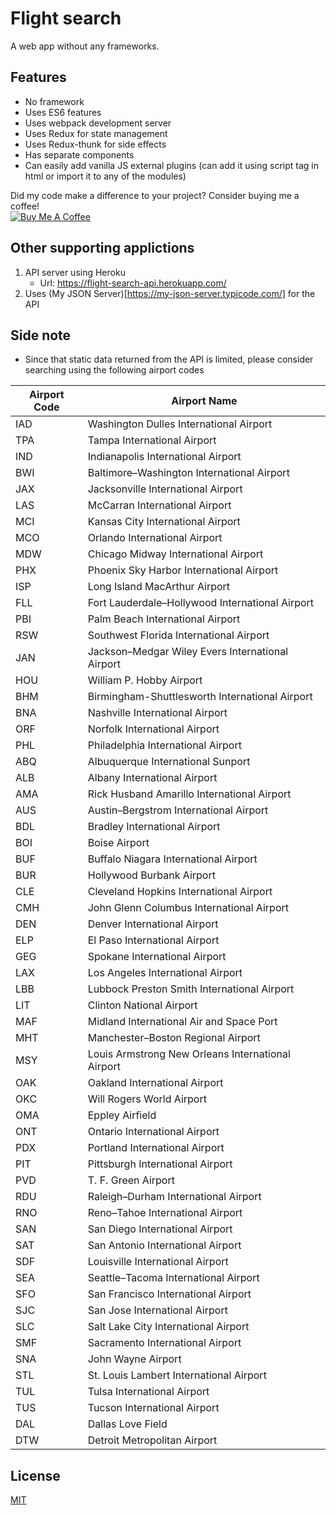 # Flight search 
A web app without any frameworks.

## Features
- No framework 
- Uses ES6 features
- Uses webpack development server
- Uses Redux for state management
- Uses Redux-thunk for side effects
- Has separate components
- Can easily add vanilla JS external plugins (can add it using script tag in html or import it to any of the modules)

Did my code make a difference to your project? Consider buying me a coffee!<br/><a href="https://www.buymeacoffee.com/kTI9b0xj1" target="_blank"><img src="https://www.buymeacoffee.com/assets/img/custom_images/purple_img.png" alt="Buy Me A Coffee" style="height: auto !important;width: auto !important;" ></a>

## Other supporting applictions
1. API server using Heroku
    - Url: https://flight-search-api.herokuapp.com/
2. Uses (My JSON Server)[https://my-json-server.typicode.com/] for the API

## Side note
- Since that static data returned from the API is limited, please consider searching using the following airport codes

Airport Code | Airport Name
------------ | -------------
IAD | Washington Dulles International Airport
TPA | Tampa International Airport
IND | Indianapolis International Airport
BWI | Baltimore–Washington International Airport
JAX | Jacksonville International Airport
LAS | McCarran International Airport
MCI | Kansas City International Airport
MCO | Orlando International Airport
MDW | Chicago Midway International Airport
PHX | Phoenix Sky Harbor International Airport
ISP | Long Island MacArthur Airport
FLL | Fort Lauderdale–Hollywood International Airport
PBI | Palm Beach International Airport
RSW | Southwest Florida International Airport
JAN | Jackson–Medgar Wiley Evers International Airport
HOU | William P. Hobby Airport
BHM | Birmingham-Shuttlesworth International Airport
BNA | Nashville International Airport
ORF | Norfolk International Airport
PHL | Philadelphia International Airport
ABQ | Albuquerque International Sunport
ALB | Albany International Airport
AMA | Rick Husband Amarillo International Airport
AUS | Austin–Bergstrom International Airport
BDL | Bradley International Airport
BOI | Boise Airport
BUF | Buffalo Niagara International Airport
BUR | Hollywood Burbank Airport
CLE | Cleveland Hopkins International Airport
CMH | John Glenn Columbus International Airport
DEN | Denver International Airport
ELP | El Paso International Airport
GEG | Spokane International Airport
LAX | Los Angeles International Airport
LBB | Lubbock Preston Smith International Airport
LIT | Clinton National Airport
MAF | Midland International Air and Space Port
MHT | Manchester–Boston Regional Airport
MSY | Louis Armstrong New Orleans International Airport
OAK | Oakland International Airport
OKC | Will Rogers World Airport
OMA | Eppley Airfield
ONT | Ontario International Airport
PDX | Portland International Airport
PIT | Pittsburgh International Airport
PVD | T. F. Green Airport
RDU | Raleigh–Durham International Airport
RNO | Reno–Tahoe International Airport
SAN | San Diego International Airport
SAT | San Antonio International Airport
SDF | Louisville International Airport
SEA | Seattle–Tacoma International Airport
SFO | San Francisco International Airport
SJC | San Jose International Airport
SLC | Salt Lake City International Airport
SMF | Sacramento International Airport
SNA | John Wayne Airport
STL | St. Louis Lambert International Airport
TUL | Tulsa International Airport
TUS | Tucson International Airport
DAL | Dallas Love Field
DTW | Detroit Metropolitan Airport

## License
[MIT](LICENSE)